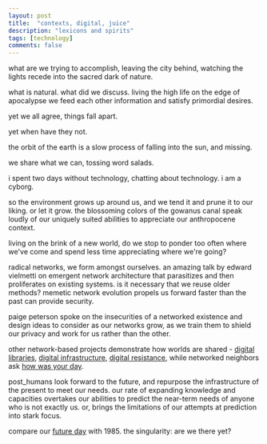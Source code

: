 ```yaml
---
layout: post
title:  "contexts, digital, juice"
description: "lexicons and spirits"
tags: [technology]
comments: false
---
```


what are we trying to accomplish, leaving the city behind, watching the lights recede into the sacred dark of nature.

what is natural. what did we discuss. living the high life on the edge of apocalypse we feed each other information and satisfy primordial desires.

yet we all agree, things fall apart.

yet when have they not. 

the orbit of the earth is a slow process of falling into the sun, and missing.

we share what we can, tossing word salads. 

i spent two days without technology, chatting about technology. i am a cyborg.

so the environment grows up around us, and we tend it and prune it to our liking. or let it grow. the blossoming colors of the gowanus canal speak loudly of our uniquely suited abilities to appreciate our anthropocene context.

living on the brink of a new world, do we stop to ponder too often where we've come and spend less time appreciating where we're going?

radical networks, we form amongst ourselves. an amazing talk by edward vielmetti on emergent network architecture that parasitizes and then proliferates on existing systems. is it necessary that we reuse older methods? memetic network evolution propels us forward faster than the past can provide security.

paige peterson spoke on the insecurities of a networked existence and design ideas to consider as our networks grow, as we train them to shield our privacy and work for us rather than the other.

other network-based projects demonstrate how worlds are shared - [digital libraries](http://bibliotecha.info), [digital infrastructure](http://nycmesh.net), [digital resistance](http://www.signalstrengthproject.com), while networked neighbors ask [how was your day](https://github.com/justpitbulls/hwyd-radnetworks).

post_humans look forward to the future, and repurpose the infrastructure of the present to meet our needs. our rate of expanding knowledge and capacities overtakes our abilities to predict the near-term needs of anyone who is not exactly us. or, brings the limitations of our attempts at prediction into stark focus.

compare our [future day](http://www.october212015.com/) with 1985. the singularity: are we there yet?